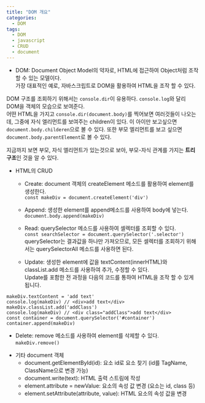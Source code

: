 ```yaml
---
title: "DOM 개요"
categories:
  - DOM
tags:
  - DOM
  - javascript
  - CRUD
  - document
---
```


- DOM: Document Object Model의 약자로, HTML에 접근하여 Object처럼 조작할 수 있는 모델이다.  
가장 대표적인 예로, 자바스크립트로 DOM을 활용하여 HTML을 조작 할 수 있다.  

DOM 구조를 조회하기 위해서는 `console.dir`이 유용하다. `console.log`와 달리 DOM을 객체의 모습으로 보여준다.  
어떤 HTML을 가지고 `console.dir(document.body)`를 찍어보면 여러것들이 나오는데, 그중에 자식 엘리먼트를 보여주는 children이 있다. 이 아이만 보고싶으면 `document.body.childeren`으로 볼 수 있다.
또한 부모 엘리먼트를 보고 싶으면 `document.body.parentElement`로 볼 수 있다.  

지금까지 보면 부모, 자식 엘리먼트가 있는것으로 보아, 부모-자식 관계를 가지는 **트리 구조**인 것을 알 수 있다.  

- HTML의 CRUD  
  + Create: document 객체의 createElement 메소드를 활용하여 element를 생성한다.  
`const makeDiv = document.createElement('div')`  

  + Append: 생성한 element를 append메소드를 사용하여 body에 넣는다.  
`document.body.append(makeDiv)`  

  + Read: querySelector 메소드를 사용하여 셀렉터를 조회할 수 있다.  
`const searchSelector = document.querySelector('.selector')`  
querySelector는 결과값을 하나만 가져오므로, 모든 셀렉터를 조회하기 위해서는 querySelectorAll 메소드를 사용하면 된다.  

  + Update: 생성한 element에 값을 textContent(innerHTML)와 classList.add 메소드를 사용하여 추가, 수정할 수 있다.  
Update를 포함한 전 과정을 다음의 코드를 통하여 HTML을 조작 할 수 있게 됩니다.  
```
makeDiv.textContent = 'add text'
console.log(makeDiv) // <div>add text</div>
makeDiv.classList.add('addClass')
console.log(makeDiv) // <div class="addClass">add text</div>
const container = document.querySelector('#container')
container.append(makeDiv)
```

  + Delete: remove 메소드를 사용하여 element를 삭제할 수 있다.  
`makeDiv.remove()`

- 기타 document 객체  
  + document.getElementById(id): 요소 id로 요소 찾기 (id를 TagName, ClassName으로 변경 가능)  
  + document.write(text): HTML 출력 스트림에 작성  
  + element.attribute = newValue: 요소의 속성 값 변경 (요소는 id, class 등)  
  + element.setAttribute(attribute, value): HTML 요소의 속성 값을 변경
